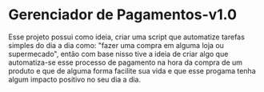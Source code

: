 # Gerenciador de Pagamentos-v1.0

Esse projeto possui como ideia, criar uma script que automatize tarefas simples do dia a dia como: "fazer uma compra em alguma loja ou supermecado", então com base nisso tive a ideia de criar algo que automatiza-se esse processo de pagamento na hora da compra de um produto e que de alguma forma facilite sua vida e que esse progama tenha algum impacto positivo no seu dia a dia.
